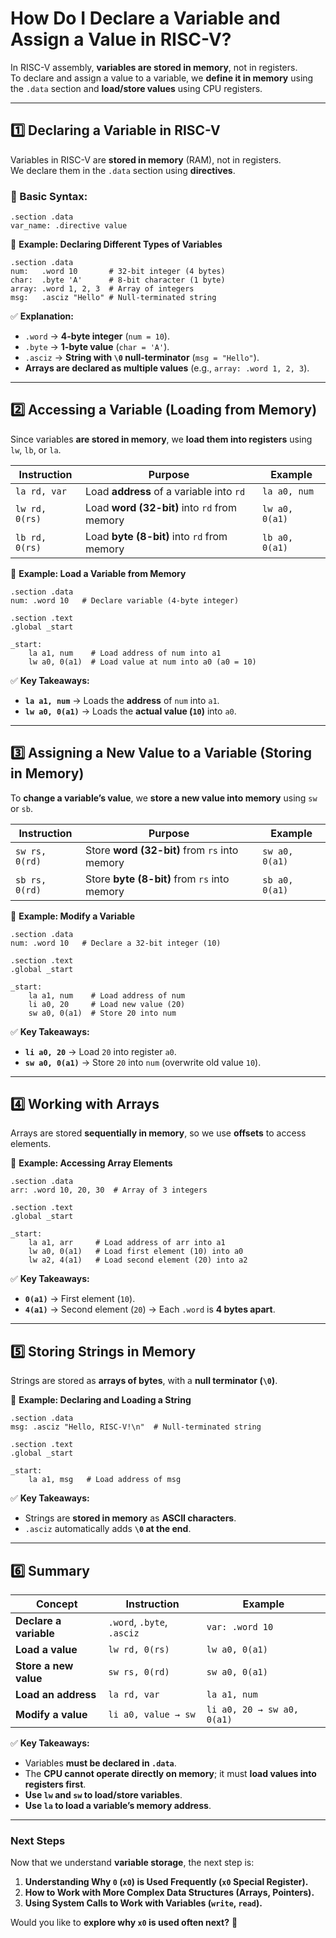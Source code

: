 # **How Do I Declare a Variable and Assign a Value in RISC-V?**

In RISC-V assembly, **variables are stored in memory**, not in registers.  
To declare and assign a value to a variable, we **define it in memory** using the `.data` section and **load/store values** using CPU registers.

---

## **1️⃣ Declaring a Variable in RISC-V**

Variables in RISC-V are **stored in memory** (RAM), not in registers.  
We declare them in the `.data` section using **directives**.

### **🔹 Basic Syntax:**

```assembly
.section .data
var_name: .directive value
```

📌 **Example: Declaring Different Types of Variables**

```assembly
.section .data
num:   .word 10       # 32-bit integer (4 bytes)
char:  .byte 'A'      # 8-bit character (1 byte)
array: .word 1, 2, 3  # Array of integers
msg:   .asciz "Hello" # Null-terminated string
```

✅ **Explanation:**

- `.word` → **4-byte integer** (`num = 10`).
- `.byte` → **1-byte value** (`char = 'A'`).
- `.asciz` → **String with `\0` null-terminator** (`msg = "Hello"`).
- **Arrays are declared as multiple values** (e.g., `array: .word 1, 2, 3`).

---

## **2️⃣ Accessing a Variable (Loading from Memory)**

Since variables **are stored in memory**, we **load them into registers** using `lw`, `lb`, or `la`.

|**Instruction**|**Purpose**|**Example**|
|---|---|---|
|`la rd, var`|Load **address** of a variable into `rd`|`la a0, num`|
|`lw rd, 0(rs)`|Load **word (32-bit)** into `rd` from memory|`lw a0, 0(a1)`|
|`lb rd, 0(rs)`|Load **byte (8-bit)** into `rd` from memory|`lb a0, 0(a1)`|

📌 **Example: Load a Variable from Memory**

```assembly
.section .data
num: .word 10   # Declare variable (4-byte integer)

.section .text
.global _start

_start:
    la a1, num    # Load address of num into a1
    lw a0, 0(a1)  # Load value at num into a0 (a0 = 10)
```

✅ **Key Takeaways:**

- **`la a1, num`** → Loads the **address** of `num` into `a1`.
- **`lw a0, 0(a1)`** → Loads the **actual value (`10`)** into `a0`.

---

## **3️⃣ Assigning a New Value to a Variable (Storing in Memory)**

To **change a variable’s value**, we **store a new value into memory** using `sw` or `sb`.

|**Instruction**|**Purpose**|**Example**|
|---|---|---|
|`sw rs, 0(rd)`|Store **word (32-bit)** from `rs` into memory|`sw a0, 0(a1)`|
|`sb rs, 0(rd)`|Store **byte (8-bit)** from `rs` into memory|`sb a0, 0(a1)`|

📌 **Example: Modify a Variable**

```assembly
.section .data
num: .word 10   # Declare a 32-bit integer (10)

.section .text
.global _start

_start:
    la a1, num    # Load address of num
    li a0, 20     # Load new value (20)
    sw a0, 0(a1)  # Store 20 into num
```

✅ **Key Takeaways:**

- **`li a0, 20`** → Load `20` into register `a0`.
- **`sw a0, 0(a1)`** → Store `20` into `num` (overwrite old value `10`).

---

## **4️⃣ Working with Arrays**

Arrays are stored **sequentially in memory**, so we use **offsets** to access elements.

📌 **Example: Accessing Array Elements**

```assembly
.section .data
arr: .word 10, 20, 30  # Array of 3 integers

.section .text
.global _start

_start:
    la a1, arr     # Load address of arr into a1
    lw a0, 0(a1)   # Load first element (10) into a0
    lw a2, 4(a1)   # Load second element (20) into a2
```

✅ **Key Takeaways:**

- **`0(a1)`** → First element (`10`).
- **`4(a1)`** → Second element (`20`) → Each `.word` is **4 bytes apart**.

---

## **5️⃣ Storing Strings in Memory**

Strings are stored as **arrays of bytes**, with a **null terminator (`\0`)**.

📌 **Example: Declaring and Loading a String**

```assembly
.section .data
msg: .asciz "Hello, RISC-V!\n"  # Null-terminated string

.section .text
.global _start

_start:
    la a1, msg   # Load address of msg
```

✅ **Key Takeaways:**

- Strings are **stored in memory** as **ASCII characters**.
- `.asciz` automatically adds **`\0` at the end**.

---

## **6️⃣ Summary**

|**Concept**|**Instruction**|**Example**|
|---|---|---|
|**Declare a variable**|`.word`, `.byte`, `.asciz`|`var: .word 10`|
|**Load a value**|`lw rd, 0(rs)`|`lw a0, 0(a1)`|
|**Store a new value**|`sw rs, 0(rd)`|`sw a0, 0(a1)`|
|**Load an address**|`la rd, var`|`la a1, num`|
|**Modify a value**|`li a0, value → sw`|`li a0, 20 → sw a0, 0(a1)`|

✅ **Key Takeaways:**

- Variables **must be declared in `.data`**.
- The **CPU cannot operate directly on memory**; it must **load values into registers first**.
- **Use `lw` and `sw` to load/store variables**.
- **Use `la` to load a variable’s memory address**.

---

### **Next Steps**

Now that we understand **variable storage**, the next step is:

1. **Understanding Why `0` (`x0`) is Used Frequently (`x0` Special Register).**
2. **How to Work with More Complex Data Structures (Arrays, Pointers).**
3. **Using System Calls to Work with Variables (`write`, `read`).**

Would you like to **explore why `x0` is used often next?** 🚀